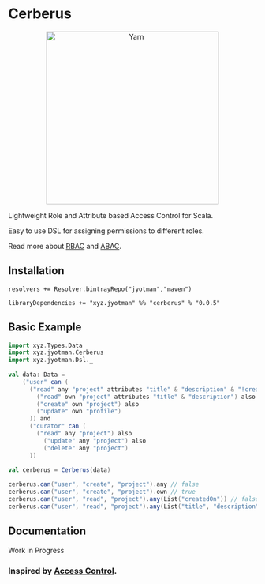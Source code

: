 # Cerberus

<p align="center">
  <a href="https://yarnpkg.com/">
    <img alt="Yarn" src="https://raw.githubusercontent.com/jyotman/cerberus/master/cerberus_logo.png" width="350">
  </a>
</p>

Lightweight Role and Attribute based Access Control for Scala.

Easy to use DSL for assigning permissions to different roles.

Read more about [RBAC](https://en.wikipedia.org/wiki/Role-based_access_control) and [ABAC](https://en.wikipedia.org/wiki/Attribute-based_access_control).

## Installation

    resolvers += Resolver.bintrayRepo("jyotman","maven")

    libraryDependencies += "xyz.jyotman" %% "cerberus" % "0.0.5"
    
## Basic Example

```scala
import xyz.Types.Data
import xyz.jyotman.Cerberus
import xyz.jyotman.Dsl._
    
val data: Data = 
    ("user" can (
      ("read" any "project" attributes "title" & "description" & "!createdOn") also
        ("read" own "project" attributes "title" & "description") also
        ("create" own "project") also
        ("update" own "profile")       
      )) and
      ("curator" can (
        ("read" any "project") also
          ("update" any "project") also
          ("delete" any "project")
      ))
    
val cerberus = Cerberus(data)

cerberus.can("user", "create", "project").any // false
cerberus.can("user", "create", "project").own // true
cerberus.can("user", "read", "project").any(List("createdOn")) // false
cerberus.can("user", "read", "project").any(List("title", "description")) // true
```
    
## Documentation

Work in Progress

### Inspired by [Access Control](https://github.com/onury/accesscontrol).

